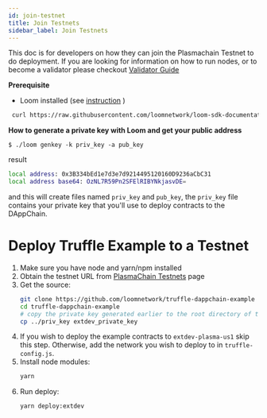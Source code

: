```yaml
---
id: join-testnet
title: Join Testnets
sidebar_label: Join Testnets
---
```


This doc is for developers on how they can join the Plasmachain Testnet to do deployment. If you are looking for information on how to run nodes, or to become a validator please checkout [Validator Guide](validator.html)

**Prerequisite**
 - Loom installed (see [instruction](https://loomx.io/developers/docs/en/basic-install-osx.html#installation) )

```bash
 curl https://raw.githubusercontent.com/loomnetwork/loom-sdk-documentation/master/scripts/get_loom.sh | sh
 ```

**How to generate a private key with Loom and get your public address**

```
$ ./loom genkey -k priv_key -a pub_key
```

result

```bash
local address: 0x3B334bEd1e7d3e7d9214495120160D9236aCbC31
local address base64: OzNL7R59Pn2SFElRIBYNkjasvDE=
```
and this will create files named `priv_key` and `pub_key`,
the `priv_key` file contains your private key that you'll use to deploy contracts to the DAppChain.

# Deploy Truffle Example to a Testnet

1. Make sure you have node and yarn/npm installed
2. Obtain the testnet URL from [PlasmaChain Testnets](testnet-plasma.html) page
3. Get the source:
    ```bash
    git clone https://github.com/loomnetwork/truffle-dappchain-example
    cd truffle-dappchain-example
    # copy the private key generated earlier to the root directory of the example repo
    cp ../priv_key extdev_private_key
    ```
4. If you wish to deploy the example contracts to `extdev-plasma-us1` skip this step. Otherwise,
   add the network you wish to deploy to in `truffle-config.js`.
5. Install node modules:
    ```bash
    yarn
    ```
6. Run deploy:
    ```bash
    yarn deploy:extdev
    ```
